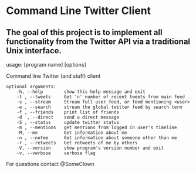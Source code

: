 # Command Line Twitter Client #

## The goal of this project is to implement all functionality from the Twitter API via a traditional Unix interface. ##

usage: [program name] [options]

Command line Twitter (and stuff) client
```
optional arguments:
	-h, --help        show this help message and exit
	-t , --tweets     Get 'n' number of recent tweets from main feed
	-s , --stream     Stream full user feed, or feed mentioning <user>
	-e , --search     stream the global twitter feed by search term
	-f , --friends    print list of friends
	-d  , --direct    send a direct message
	-S , --status     update twitter status
	-m , --mentions   get mentions from logged in user's timeline
	-M, --me          Get information about me
	-n , --notme      Get information about someone other than me
	-r , --retweets   Get retweets of me by others
	-V, --version     show program's version number and exit
	-v, --verbose     verbose flag
```
For questions contact @SomeClown



